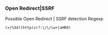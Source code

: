 ### Open Redirect|SSRF

Possible Open Redirect | SSRF detection Regexp

```
(=|%3d)(http(s)?:\/\/\w+|aHR0)
```
